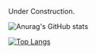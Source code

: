 Under Construction.

![Anurag's GitHub stats](https://github-readme-stats.vercel.app/api?username=BlankSpot08&show_icons=true&theme=radical)

[![Top Langs](https://github-readme-stats.vercel.app/api/top-langs/?username=BlankSpot08&layout=compact&theme=radical)](https://github.com/anuraghazra/github-readme-stats)

